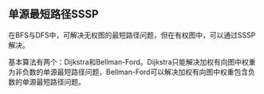 单源最短路径SSSP
---
在BFS与DFS中，可解决无权图的最短路径问题，但在有权图中，可以通过SSSP解决。

基本算法有两个：Dijkstra和Bellman-Ford。Dijkstra只能解决加权有向图中权重为非负数的单源最短路径问题，Bellman-Ford可以解决加权有向图中权重包含负数的单源最短路径问题。
